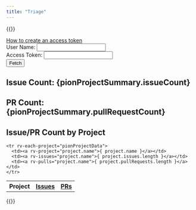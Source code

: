 ```yaml
---
title: "Triage"
---
```


{{<rawhtml>}}
<div id="triage-container">
  <a target="_blank"  href="https://docs.github.com/en/authentication/keeping-your-account-and-data-secure/creating-a-personal-access-token"> How to create an access token </a><br>
  <label for="user-name">User Name:</label>
  <input type="text" id="user-name" name="user-name"><br>
  <label for="access-token">Access Token:</label>
  <input type="text" id="access-token" name="access-token"><br>
  <button id="access-token-button"> Fetch </button>


  <h2> Issue Count: {pionProjectSummary.issueCount} </h2>
  <h2> PR Count: {pionProjectSummary.pullRequestCount} </h2>

  <h2> Issue/PR Count by Project </h2>
  <table>
    <tr>
      <th>Project</th>
      <th id="issues-header"><a href="#"> Issues </a> </th>
      <th id="pull-requests-header"><a href="#"> PRs </a> </th>
    </tr>

    <tr rv-each-project="pionProjectData">
      <td><a rv-project="project.name">{ project.name }</a></td>
      <td><a rv-issues="project.name">{ project.issues.length }</a></td>
      <td><a rv-pulls="project.name">{ project.pullRequests.length }</a></td>
    </tr>
  </table>
</div>
{{</rawhtml>}}
